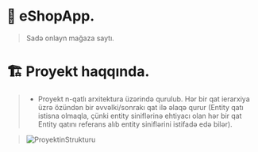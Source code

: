 # :house_with_garden: eShopApp.
> Sadə onlayn mağaza saytı.

# :building_construction: Proyekt haqqında.
> - Proyekt n-qatlı arxitektura üzərində qurulub. Hər bir qat ierarxiya üzrə özündən bir əvvəlki/sonrakı qat ilə əlaqə qurur (Entity qatı istisna olmaqla, çünki entity siniflərinə ehtiyacı olan hər bir qat Entity qatını referans alıb entity siniflərini istifadə edə bilər).

> ![ProyektinStrukturu](https://i.ibb.co/dDfLppD/Proyektin-Strukturu.png)
